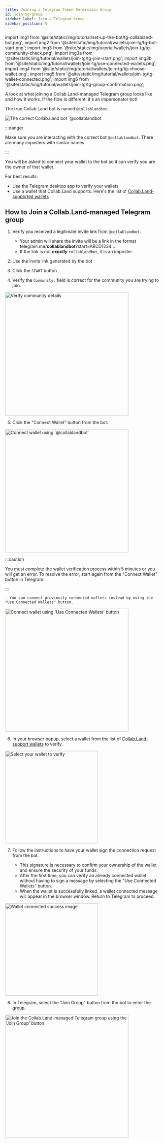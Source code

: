 ```yaml
---
title: Joining a Telegram Token Permission Group
id: join-tg-group
sidebar_label: Join a Telegram Group
sidebar_position: 5
---
```


import img1 from '@site/static/img/tutorial/set-up-the-bot/tg-collabland-bot.png';
import img2 from '@site/static/img/tutorial/wallets/join-tg/tg-bot-start.png';
import img3 from '@site/static/img/tutorial/wallets/join-tg/tg-community-check.png';
import img3a from '@site/static/img/tutorial/wallets/join-tg/tg-join-start.png';
import img3b from '@site/static/img/tutorial/wallets/join-tg/use-connected-wallets.png';
import img4 from '@site/static/img/tutorial/wallets/join-tg/tg-choose-wallet.png';
import img5 from '@site/static/img/tutorial/wallets/join-tg/tg-wallet-connected.png';
import img6 from '@site/static/img/tutorial/wallets/join-tg/tg-group-confirmation.png';

A look at what joining a Collab.Land-managed Telegram group looks like and how it works. If the flow is different, it's an impersonator bot!

The true Collab.Land bot is named `@collablandbot`.
<div class="text--center">
  <img src={img1} alt="The correct Collab.Land bot `@collablandbot`" />
</div>

:::danger

Make sure you are interacting with the correct bot `@collablandbot`. There are many imposters with similar names.

:::

You will be asked to connect your wallet to the bot so it can verify you are the owner of that wallet.

For best results:
- Use the Telegram desktop app to verify your wallets
- Use a wallet that Collab.Land supports. Here's the list of [Collab.Land-supported wallets](/help-docs/key-features/supported-blockchains-wallets#supported-wallets)

## How to Join a Collab.Land-managed Telegram group

1. Verify you received a legitimate invite link from `@collablandbot`.

   - Your admin will share the invite will be a link in the format telegram.me/**collablandbot**?start=ABCD1234...
   - If the link is not _**exactly**_ `collablandbot`, it is an imposter.

2. Use the invite link generated by the bot.  

3. Click the `START` button

4. Verify the `Community:` field is correct for the community you are trying to join.

<div class="text--center">
  <img src={img3} alt="Verify community details" width="400" />
</div>

5. Click the "Connect Wallet" button from the bot.

<div class="text--center">
  <img src={img3a} alt="Connect wallet using `@collablandbot`" width="400" />
</div>

:::caution

You must complete the wallet verification process within 5 minutes or you will get an error. To resolve the error, start again from the "Connect Wallet" button in Telegram.

:::

    - You can connect previously connected wallets instead by using the "Use Connected Wallets" button.

<div class="text--center">
  <img src={img3b} alt="Connect wallet using 'Use Connected Wallets' button" width="400" />
</div>

6. In your browser popup, select a wallet from the list of [Collab.Land-support wallets](/help-docs/key-features/supported-blockchains-wallets#supported-wallets) to verify.

<div class="text--center">
  <img src={img4} alt="Select your wallet to verify" width="300"/>
</div>

7. Follow the instructions to have your wallet sign the connection request from the bot.

   - This signature is necessary to confirm your ownership of the wallet and ensure the security of your funds.
   - After the first time, you can verify an already connected wallet without having to sign a message by selecting the "Use Connected Wallets" button.
   - When the wallet is successfully linked, a wallet connected message will appear in the browser window. Return to Telegram to proceed.

<div class="text--center">
  <img src={img5} alt="Wallet connected success image" width="300" />
</div>

8. In Telegram, select the "Join Group" button from the bot to enter the group.

<div class="text--center">
  <img src={img6} alt="Join the Collab.Land-managed Telegram group using the 'Join Group' button" width="400" />
</div>
